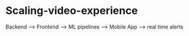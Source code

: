 # Scaling-video-experience


Backend --> Frontend --> ML pipelines --> Mobile App --> real time alerts